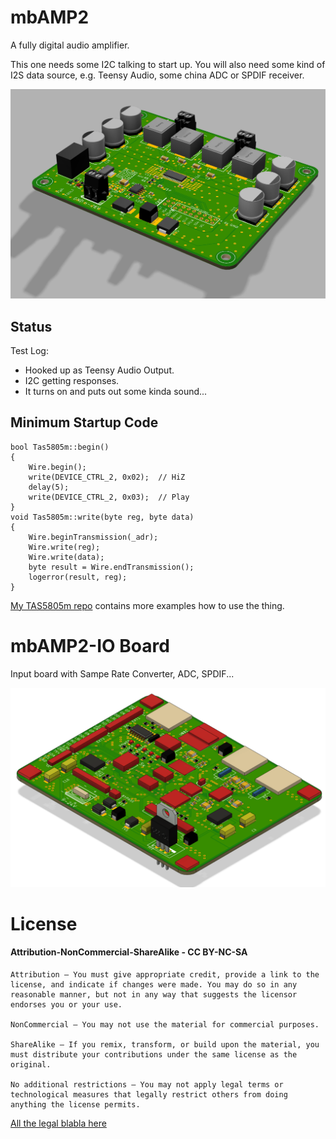# mbAMP2

A fully digital audio amplifier.

This one needs some I2C talking to start up.
You will also need some kind of I2S data source, e.g. Teensy Audio, some china ADC or SPDIF receiver.

![pcb](images/pcb3-AMP2.png)

## Status

Test Log:
* Hooked up as Teensy Audio Output.
* I2C getting responses.
* It turns on and puts out some kinda sound...

## Minimum Startup Code

```
bool Tas5805m::begin()
{
    Wire.begin();
    write(DEVICE_CTRL_2, 0x02);  // HiZ
    delay(5);
    write(DEVICE_CTRL_2, 0x03);  // Play
}
void Tas5805m::write(byte reg, byte data)
{
    Wire.beginTransmission(_adr);
    Wire.write(reg);
    Wire.write(data);
    byte result = Wire.endTransmission();
    logerror(result, reg);
}
```

[My TAS5805m repo](https://github.com/mariosgit/TAS58xx) contains more examples how to use the thing.

# mbAMP2-IO Board

Input board with Sampe Rate Converter, ADC, SPDIF...

![pcb](images/pcb1.png)


# License

#### Attribution-NonCommercial-ShareAlike - CC BY-NC-SA 

```
Attribution — You must give appropriate credit, provide a link to the license, and indicate if changes were made. You may do so in any reasonable manner, but not in any way that suggests the licensor endorses you or your use.

NonCommercial — You may not use the material for commercial purposes.

ShareAlike — If you remix, transform, or build upon the material, you must distribute your contributions under the same license as the original.

No additional restrictions — You may not apply legal terms or technological measures that legally restrict others from doing anything the license permits.
```
[All the legal blabla here](https://creativecommons.org/licenses/by-nc-sa/4.0/legalcode)
